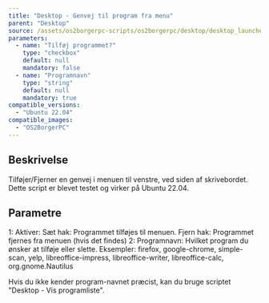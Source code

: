 ```yaml
---
title: "Desktop - Genvej til program fra menu"
parent: "Desktop"
source: /assets/os2borgerpc-scripts/os2borgerpc/desktop/desktop_launcher_program_shortcut.sh
parameters:
  - name: "Tilføj programmet?"
    type: "checkbox"
    default: null
    mandatory: false
  - name: "Programnavn"
    type: "string"
    default: null
    mandatory: true
compatible_versions:
  - "Ubuntu 22.04"
compatible_images:
  - "OS2BorgerPC"
---
```


## Beskrivelse
Tilføjer/Fjerner en genvej i menuen til venstre, ved siden af skrivebordet.
Dette script er blevet testet og virker på Ubuntu 22.04.

## Parametre
1: Aktiver: 
  Sæt hak: Programmet tilføjes til menuen.
  Fjern hak: Programmet fjernes fra menuen (hvis det findes)
2: Programnavn: Hvilket program du ønsker at tilføje eller slette.
    Eksempler: firefox, google-chrome, simple-scan, yelp, libreoffice-impress, libreoffice-writer, libreoffice-calc, org.gnome.Nautilus

Hvis du ikke kender program-navnet præcist, kan du bruge scriptet "Desktop - Vis programliste".

